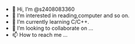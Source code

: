 - 👋 Hi, I’m @s2408083360
- 👀 I’m interested in reading,computer and so on.
- 🌱 I’m currently learning C/C++.
- 💞️ I’m looking to collaborate on ...
- 📫 How to reach me ...

<!---
s2408083360/s2408083360 is a ✨ special ✨ repository because its `README.md` (this file) appears on your GitHub profile.
You can click the Preview link to take a look at your changes.
--->
